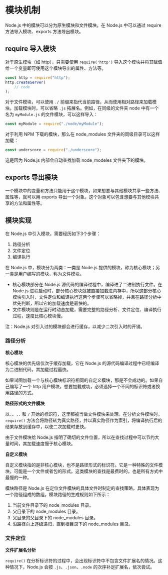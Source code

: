 <!--
 * @Github       : https://github.com/superzhc/BigData-A-Question
 * @Author       : SUPERZHC
 * @CreateDate   : 2021-01-28 16:49:17
 * @LastEditTime : 2021-01-29 17:41:18
 * @Copyright 2021 SUPERZHC
-->
# 模块机制

Node.js 中的模块可以分为原生模块和文件模块。在 Node.js 中可以通过 require 方法导入模块、exports 方法导出模块。

## require 导入模块

对于原生模块（如 http），只需要使用 `require('http')` 导入这个模块并将其赋值给一个变量即可使用这个模块导出的属性、方法等。

```js
const http = require("http");
http.createServer(
    // code
);
```

对于文件模块，可以使用 `./` 前缀来指代当前路径，从而使用相对路径来加载模块。加载模块时，可以省略 `.js` 拓展名。例如，在同级的文件夹 node 中有一个名为 `myModule.js` 的文件模块，可以这样导入：

```js
const myModule = require("./node/myModule");
```

对于利用 NPM 下载的模块，那么在 node_modules 文件夹的同级目录可以这样加载：

```js
const underscore = require("./underscore");
```

这是因为 Node.js 内部会自动查找加载 node_modeles 文件夹下的模块。

## exports 导出模块

一个模块中的变量和方法只能用于这个模块，如果想要与其他模块共享一些方法、属性等，就可以用 exports 导出一个对象。这个对象可以包含想要与其他模块共享的方法和属性等。

## 模块实现

在 Node.js 中引入模块，需要经历如下3个步骤：

1. 路径分析
2. 文件定位
3. 编译执行

在 Node.js 中，模块分为两类：一类是 Node.js 提供的模块，称为核心模块；另一类是用户编写的模块，称为文件模块。

- 核心模块部分在 Node.js 源代码的编译过程中，编译进了二进制执行文件。在 Node.js 进程启动时，部分核心模块就被直接加载进内存中，所以这部分核心模块引入时，文件定位和编译执行这两个步骤可以省略掉，并且在路径分析中优先判断，所以它的加载速度是最快的。
- 文件模块则是在运行时动态加载，需要完整的路径分析、文件定位、编译执行过程，速度比核心模块慢。

注：Node.js 对引入过的模块都会进行缓存，以减少二次引入时的开销。

### 路径分析

**核心模块**

核心模块的优先级仅次于缓存加载，它在 Node.js 的源代码编译过程中已经编译为二进制代码，其加载过程最快。

如果试图加载一个与核心模块标识符相同的自定义模块，那是不会成功的。如果自己编写了一个 http 用户模块，想要加载成功，必须选择一个不同的标识符或者换用路径的方式。

**路径形式的文件模块**

以`.`、`..` 和 `/` 开始的标识符，这里都被当做文件模块来处理。在分析文件模块时，`require()` 方法会将路径转为真实路径，并以真实路径作为索引，将编译执行后的结果存放到缓存中，以使二次加载时更快。

由于文件模块给 Node.js 指明了确切的文件位置，所以在查找过程中可以节约大量时间，其加载速度慢于核心模块。

**自定义模块**

自定义模块指的是非核心模块，也不是路径形式的标识符。它是一种特殊的文件模块，可能是一个文件或者包的形式。这类模块的查找是最费时的，也是所有方式中最慢的一种。

模块路径是 Node.js 在定位文件模块的具体文件时制定的查找策略，具体表现为一个路径组成的数组。模块路径的生成规则如下所示：

1. 当前文件目录下的 node_modules 目录。
2. 父目录下的 node_modules 目录。
3. 父目录的父目录下的 node_modules 目录。
4. 沿路径向上逐级递归，直到根目录下的 node_modules 目录。

### 文件定位

**文件扩展名分析**

`require()` 在分析标识符的过程中，会出现标识符中不包含文件扩展名的情况。这种情况下，Node.js 会按 `.js`、`.json`、`.node` 的次序补足扩展名，依次尝试。

